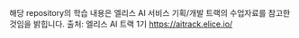 해당 repository의 학습 내용은 엘리스 AI 서비스 기획/개발 트랙의 수업자료를 참고한 것임을 밝힙니다.
출처: 엘리스 AI 트랙 1기 https://aitrack.elice.io/
